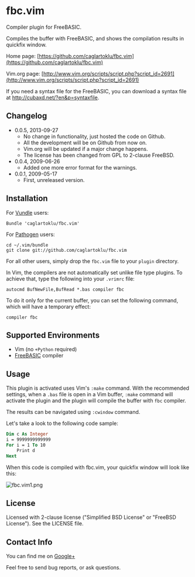 # fbc.vim

Compiler plugin for FreeBASIC.

Compiles the buffer with FreeBASIC,
and shows the compilation results in quickfix window.

Home page:
[https://github.com/caglartoklu/fbc.vim](https://github.com/caglartoklu/fbc.vim)

Vim.org page:
[http://www.vim.org/scripts/script.php?script_id=2691](http://www.vim.org/scripts/script.php?script_id=2691)

If you need a syntax file for the FreeBASIC,
you can download a syntax file at http://cubaxd.net/?en&p=syntaxfile.


## Changelog

- 0.0.5, 2013-09-27
  - No change in functionality, just hosted the code on Github.
  - All the development will be on Github from now on.
  - Vim.org will be updated if a major change happens.
  - The license has been changed from GPL to 2-clause FreeBSD.
- 0.0.4, 2009-06-26
  - Added one more error format for the warnings.
- 0.0.1, 2009-05-17
  - First, unreleased version.


## Installation

For [Vundle](https://github.com/gmarik/vundle) users:

    Bundle 'caglartoklu/fbc.vim'

For [Pathogen](https://github.com/tpope/vim-pathogen) users:

    cd ~/.vim/bundle
    git clone git://github.com/caglartoklu/fbc.vim

For all other users, simply drop the `fbc.vim` file to your
`plugin` directory.

In Vim, the compilers are not automatically set unlike file type plugins.
To achieve that, type the following into your `.vrimrc` file:

    autocmd BufNewFile,BufRead *.bas compiler fbc

To do it only for the current buffer, you can set the following command,
which will have a temporary effect:

    compiler fbc


## Supported Environments
- Vim (no `+Python` required)
- [FreeBASIC](http://freebasic.net/) compiler


## Usage

This plugin is activated uses Vim's `:make` command.
With the recommended settings, when a `.bas` file is open in a Vim buffer,
`:make` command will activate the plugin and the plugin will compile
the buffer with `fbc` compiler.

The results can be navigated using `:cwindow` command.

Let's take a look to the following code sample:

```vb
Dim c As Integer
i = 9999999999999
For i = 1 To 10
    Print d
Next
```

When this code is compiled with fbc.vim,
your quickfix window will look like this:

![fbc.vim1.png](https://raw.github.com/caglartoklu/fbc.vim/media/fbc.vim1.png)

## License
Licensed with 2-clause license ("Simplified BSD License" or "FreeBSD License").
See the LICENSE file.


## Contact Info
You can find me on
[Google+](https://plus.google.com/108566243864924912767/posts)

Feel free to send bug reports, or ask questions.
